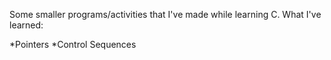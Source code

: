 Some smaller programs/activities that I've made while learning C.
What I've learned:

*Pointers
*Control Sequences
